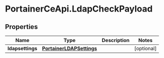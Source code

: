 # PortainerCeApi.LdapCheckPayload

## Properties
Name | Type | Description | Notes
------------ | ------------- | ------------- | -------------
**ldapsettings** | [**PortainerLDAPSettings**](PortainerLDAPSettings.md) |  | [optional] 


